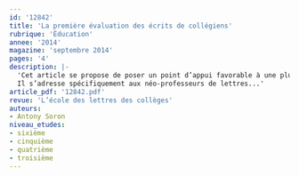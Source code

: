 ```yaml
---
id: '12842'
title: 'La première évaluation des écrits de collégiens'
rubrique: 'Éducation'
annee: '2014'
magazine: 'septembre 2014'
pages: '4'
description: |-
  'Cet article se propose de poser un point d’appui favorable à une plus juste évaluation initiale des copies d’élèves et tout particulièrement de ceux de collège.
  Il s’adresse spécifiquement aux néo-professeurs de lettres...'
article_pdf: '12842.pdf'
revue: 'L’école des lettres des collèges'
auteurs:
- Antony Soron
niveau_etudes:
- sixième
- cinquième
- quatrième
- troisième
---
```

